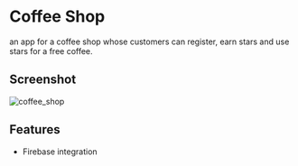 # Coffee Shop

an app for a coffee shop whose customers can register, earn stars and use stars for a free coffee.

## Screenshot
![coffee_shop](https://github.com/merihcavdar/coffee_shop/assets/84540989/2cc7561a-cdfa-4e21-b5b2-a247c59d1354)

## Features
- Firebase integration
